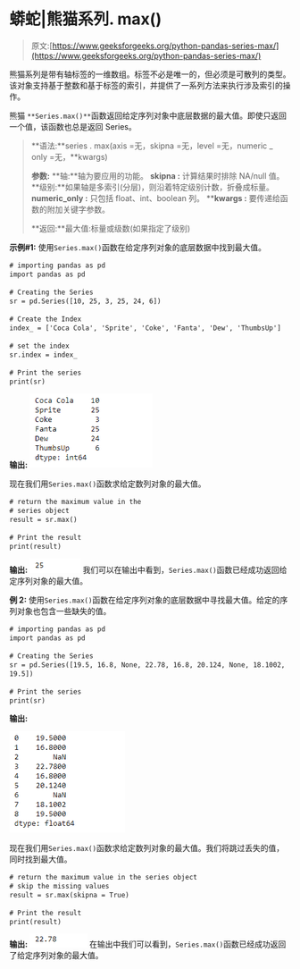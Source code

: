 # 蟒蛇|熊猫系列. max()

> 原文:[https://www.geeksforgeeks.org/python-pandas-series-max/](https://www.geeksforgeeks.org/python-pandas-series-max/)

熊猫系列是带有轴标签的一维数组。标签不必是唯一的，但必须是可散列的类型。该对象支持基于整数和基于标签的索引，并提供了一系列方法来执行涉及索引的操作。

熊猫 `**Series.max()**`函数返回给定序列对象中底层数据的最大值。即使只返回一个值，该函数也总是返回 Series。

> **语法:**series . max(axis =无，skipna =无，level =无，numeric _ only =无，**kwargs)
> 
> **参数:**
> **轴:**轴为要应用的功能。
> **skipna :** 计算结果时排除 NA/null 值。
> **级别:**如果轴是多索引(分层)，则沿着特定级别计数，折叠成标量。
> **numeric_only :** 只包括 float、int、boolean 列。
> ****kwargs :** 要传递给函数的附加关键字参数。
> 
> **返回:**最大值:标量或级数(如果指定了级别)

**示例#1:** 使用`Series.max()`函数在给定序列对象的底层数据中找到最大值。

```
# importing pandas as pd
import pandas as pd

# Creating the Series
sr = pd.Series([10, 25, 3, 25, 24, 6])

# Create the Index
index_ = ['Coca Cola', 'Sprite', 'Coke', 'Fanta', 'Dew', 'ThumbsUp']

# set the index
sr.index = index_

# Print the series
print(sr)
```

**输出:**
![](img/8fe72b1b35286fd405b16a26124c8342.png)

现在我们用`Series.max()`函数求给定数列对象的最大值。

```
# return the maximum value in the 
# series object
result = sr.max()

# Print the result
print(result)
```

**输出:**
![](img/194181082d65a4de8d585f6816a1da95.png)
我们可以在输出中看到，`Series.max()`函数已经成功返回给定序列对象的最大值。

**例 2:** 使用`Series.max()`函数在给定序列对象的底层数据中寻找最大值。给定的序列对象也包含一些缺失的值。

```
# importing pandas as pd
import pandas as pd

# Creating the Series
sr = pd.Series([19.5, 16.8, None, 22.78, 16.8, 20.124, None, 18.1002, 19.5])

# Print the series
print(sr)
```

**输出:**

![](img/6b220f17b68c4b02f78f526bdf6df4a0.png)

现在我们用`Series.max()`函数求给定数列对象的最大值。我们将跳过丢失的值，同时找到最大值。

```
# return the maximum value in the series object
# skip the missing values
result = sr.max(skipna = True)

# Print the result
print(result)
```

**输出:**
![](img/d68541fb832ac0826f9fbf03794cdd6a.png)
在输出中我们可以看到，`Series.max()`函数已经成功返回了给定序列对象的最大值。